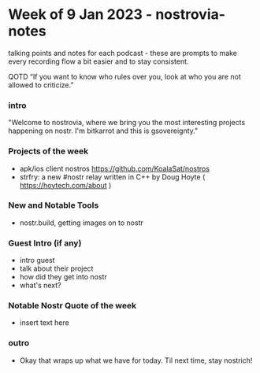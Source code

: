 
# Week of 9 Jan 2023 - nostrovia-notes
talking points and notes for each podcast - these are prompts to make every recording flow a bit easier and to stay consistent.

QOTD
“If you want to know who rules over you, look at who you are not allowed to criticize.” 

### intro

"Welcome to nostrovia, where we bring you the most interesting projects happening on nostr.
I'm bitkarrot and this is gsovereignty."

### Projects of the week

- apk/ios client nostros https://github.com/KoalaSat/nostros 
- strfry: a new #nostr relay written in C++ by Doug Hoyte ( https://hoytech.com/about ) 

### New and Notable Tools

- nostr.build, getting images on to nostr
 

### Guest Intro (if any) 

- intro guest
- talk about their project
- how did they get into nostr
- what's next? 


### Notable Nostr Quote of the week
- insert text here


### outro

- Okay that wraps up what we have for today. Til next time, stay nostrich!
